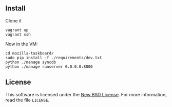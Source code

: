Install
-------

Clone it

    vagrant up
    vagrant ssh

Now in the VM:

    cd mozilla-taskboard/
    sudo pip install -f ./requirements/dev.txt
    python ./manage syncdb
    python ./manage runserver 0.0.0.0:8000

License
-------
This software is licensed under the [New BSD License][BSD]. For more
information, read the file ``LICENSE``.

[BSD]: http://creativecommons.org/licenses/BSD/

